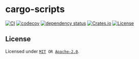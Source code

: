 # cargo-script**s**

[![CI](https://github.com/qryxip/cargo-scripts/workflows/CI/badge.svg)](https://github.com/qryxip/cargo-scripts/actions?workflow=CI)
[![codecov](https://codecov.io/gh/qryxip/cargo-scripts/branch/master/graph/badge.svg)](https://codecov.io/gh/qryxip/cargo-scripts/branch/master)
[![dependency status](https://deps.rs/repo/github/qryxip/cargo-scripts/status.svg)](https://deps.rs/repo/github/qryxip/cargo-scripts)
[![Crates.io](https://img.shields.io/badge/crates.io-not%20yet-inactive)](https://crates.io)
[![License](https://img.shields.io/badge/license-MIT%20OR%20Apache--2.0-informational)](https://crates.io)

## License

Licensed under <code>[MIT](https://opensource.org/licenses/MIT) OR [Apache-2.0](http://www.apache.org/licenses/LICENSE-2.0)</code>.
